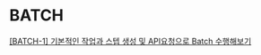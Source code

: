 # BATCH
[[BATCH-1] 기본적인 작업과 스텝 생성 및 API요청으로 Batch 수행해보기](https://github.com/solchan98/spring-playground/blob/main/springboot-batch/readme/readme%5B1%5D.md)
